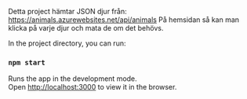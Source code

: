  Detta project hämtar JSON djur från: https://animals.azurewebsites.net/api/animals
 På hemsidan så kan man klicka på varje djur och mata de om det behövs.





In the project directory, you can run:

### `npm start`

Runs the app in the development mode.\
Open [http://localhost:3000](http://localhost:3000) to view it in the browser.

